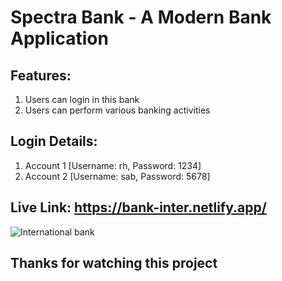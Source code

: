 # Spectra Bank - A Modern Bank Application

## Features:

1. Users can login in this bank
2. Users can perform various banking activities

## Login Details:

1. Account 1 [Username: rh, Password: 1234]
2. Account 2 [Username: sab, Password: 5678]

## Live Link: https://bank-inter.netlify.app/


<img src="https://i.ibb.co/Dpb6dL4/bank.png" alt="International bank">

## Thanks for watching this project
